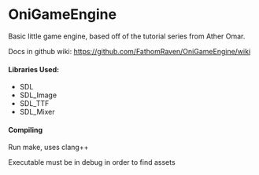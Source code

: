 # OniGameEngine

Basic little game engine, based off of the tutorial series from Ather Omar.

Docs in github wiki:
https://github.com/FathomRaven/OniGameEngine/wiki

#### Libraries Used:

* SDL
* SDL_Image
* SDL_TTF
* SDL_Mixer

#### Compiling

Run make, uses clang++

Executable must be in debug in order to find assets 
